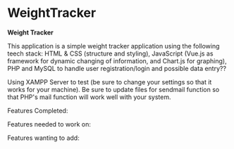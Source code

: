# WeightTracker
**Weight Tracker**

This application is a simple weight tracker application using the following teech stack: HTML & CSS (structure and styling), JavaScript (Vue.js as framework for dynamic changing of information, and Chart.js for graphing), PHP and MySQL to handle user registration/login and possible data entry??

Using XAMPP Server to test (be sure to change your settings so that it works for your machine). Be sure to update files for sendmail function so that PHP's mail function will work well with your system.


Features Completed:


Features needed to work on:



Features wanting to add:
